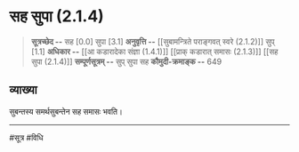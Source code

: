 # सह सुपा (2.1.4)
> **सूत्रच्छेद --** सह [0.0] सुपा [3.1]
> **अनुवृत्ति --** [[सुबामन्त्रिते पराङ्गवत् स्वरे (2.1.2)]] सुप् [1.1]
> **अधिकार --** [[आ कडारादेका संज्ञा (1.4.1)]] [[प्राक् कडारात् समासः (2.1.3)]] [[सह सुपा (2.1.4)]]
> **सम्पूर्णसूत्रम् --** सुप् सुपा सह
> **कौमुदी-क्रमाङ्क --** 649

## व्याख्या

सुबन्तस्य समर्थसुबन्तेन सह समासः भवति।

---
#सूत्र #विधि 